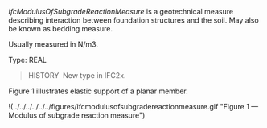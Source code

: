 ﻿_IfcModulusOfSubgradeReactionMeasure_ is a geotechnical measure describing interaction between foundation structures and the soil. May also be known as bedding measure.

Usually measured in N/m3.

Type: REAL

> HISTORY&nbsp; New type in IFC2x.

Figure 1 illustrates elastic support of a planar member.

!(../../../../../../figures/ifcmodulusofsubgradereactionmeasure.gif "Figure 1 &mdash; Modulus of subgrade reaction measure")
